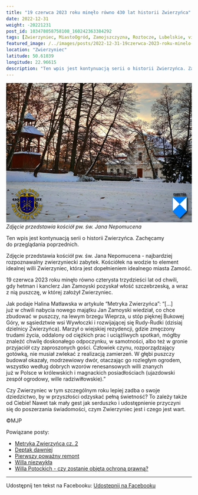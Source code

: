 ```yaml
---
title: "19 czerwca 2023 roku minęło równo 430 lat historii Zwierzyńca"
date: 2022-12-31
weight: -20221231
post_id: 103478058758108_160242363384292
tags: [Zwierzyniec, MiastoOgród, Zamojszczyzna, Roztocze, Lubelskie, villarestituta, turystyka, dziedzictwo, zabytki, krajobrazy]
featured_image: /../images/posts/2022-12-31-19czerwca-2023-roku-minelo-rowno-430-lat-historii.jpg
location: "Zwierzyniec"
latitude: 50.61039
longitude: 22.96615
description: "Ten wpis jest kontynuacją serii o historii Zwierzyńca. Zachęcamy do przeglądania poprzednich...."
---
```


![Zdjęcie przedstawia kościół pw. św. Jana Nepomucena](/images/posts/2022-12-31-19czerwca-2023-roku-minelo-rowno-430-lat-historii.jpg)
*Zdjęcie przedstawia kościół pw. św. Jana Nepomucena*

Ten wpis jest kontynuacją serii o historii Zwierzyńca. Zachęcamy do przeglądania poprzednich.

Zdjęcie przedstawia kościół pw. św. Jana Nepomucena - najbardziej rozpoznawalny zwierzyniecki zabytek. Kościółek na wodzie to element idealnej willi Zwierzyniec, która jest dopełnieniem idealnego miasta Zamość.

19 czerwca 2023 roku minęło równo czterysta trzydzieści lat od chwili, gdy hetman i kanclerz Jan Zamoyski pozyskał włość szczebrzeską, a wraz z nią puszczę, w której założył Zwierzyniec.

Jak podaje Halina Matławska w artykule “Metryka Zwierzyńca”:
“[...] już w chwili nabycia nowego majątku Jan Zamoyski wiedział, co chce zbudować w puszczy, na lewym brzegu Wieprza, u stóp pięknej Bukowej Góry, w sąsiedztwie wsi Wywłoczki i rozwijającej się Rudy-Rudki (dzisiaj dzielnicy Zwierzyńca). Marzył o wiejskiej rezydencji, gdzie zmęczony trudami życia, oddalony od ciężkich prac i uciążliwych spotkań, mógłby znaleźć chwilę doskonałego odpoczynku, w samotności, albo też w gronie przyjaciół czy zaproszonych gości. Człowiek czynu, rozporządzający gotówką, nie musiał zwlekać z realizacją zamierzeń. W głębi puszczy budował okazały, modrzewiowy dwór, otaczając go rozległym ogrodem, wszystko według dobrych wzorów renesansowych willi znanych już w Polsce w królewskich i magnackich posiadłościach (ujazdowski zespół ogrodowy, wille radziwiłłowskie).”

Czy Zwierzyniec w tym szczególnym roku lepiej zadba o swoje dziedzictwo, by w przyszłości odzyskać pełną świetność?
To zależy także od Ciebie!
Nawet tak mały gest jak serduszko i udostępnienie przyczyni się do poszerzania świadomości, czym Zwierzyniec jest i czego jest wart.



©MJP

Powiązane posty:
- [Metryka Zwierzyńca cz. 2](/posts/metryka-zwierzyncacz2)
- [Deptak dawniej](/posts/deptak-dawniej)
- [Pierwszy poważny remont](/posts/pierwszy-powazny-remont)
- [Willa niezwykła](/posts/willa-niezwykla)
- [Willa Potockich - czy zostanie objęta ochroną prawną?](/posts/willa-potockich-czy-zostanie-objeta-ochrona-prawna)


---

Udostępnij ten tekst na Facebooku:
[Udostępnij na Facebooku](https://www.facebook.com/sharer/sharer.php?u=https://stowarzyszeniewachniewskiej.pl/posts/19czerwca-2023-roku-minelo-rowno-430-lat-historii)

<script type="application/ld+json">
{
  "@context": "https://schema.org",
  "@type": "BlogPosting",
  "headline": "19 czerwca 2023 roku minęło równo 430 lat historii Zwierzyńca",
  "datePublished": "2022-12-31",
  "dateModified": "2022-12-31",
  "author": {
    "@type": "Person",
    "name": "Michał Jan Patyk"
  },
  "publisher": {
    "@type": "Organization",
    "name": "Stowarzyszenie im. Aleksandry Wachniewskiej",
    "logo": {
      "@type": "ImageObject",
      "url": "https://stowarzyszeniewachniewskiej.pl/images/logo/logo.svg"
    }
  },
  "mainEntityOfPage": {
    "@type": "WebPage",
    "@id": "https://stowarzyszeniewachniewskiej.pl/posts/19czerwca-2023-roku-minelo-rowno-430-lat-historii"
  },
  "image": {
    "@type": "ImageObject",
    "url": "https://stowarzyszeniewachniewskiej.pl//images/posts/2022-12-31-19czerwca-2023-roku-minelo-rowno-430-lat-historii.jpg"
  },
  "articleSection": "Dziedzictwo Kulturowe i Zabytki",
  "keywords": "[Zwierzyniec, MiastoOgród, Zamojszczyzna, Roztocze, Lubelskie, villarestituta, turystyka, dziedzictwo, zabytki, krajobrazy]",
  "wordCount": 224,
  "articleBody": "Ten wpis jest kontynuacją serii o historii Zwierzyńca. Zachęcamy do przeglądania poprzednich.\n\nZdjęcie przedstawia kościół pw. św. Jana Nepomucena - najbardziej rozpoznawalny zwierzyniecki zabytek. Kościółek na wodzie to element idealnej willi Zwierzyniec, która jest dopełnieniem idealnego miasta Zamość.\n\n19 czerwca 2023 roku minęło równo czterysta trzydzieści lat od chwili, gdy hetman i kanclerz Jan Zamoyski pozyskał włość szczebrzeską, a wraz z nią puszczę, w której założył Zwierzyniec.\n\nJak podaje Halina Matławska w artykule “Metryka Zwierzyńca”:\n“[...] już w chwili nabycia nowego majątku Jan Zamoyski wiedział, co chce zbudować w puszczy, na lewym brzegu Wieprza, u stóp pięknej Bukowej Góry, w sąsiedztwie wsi Wywłoczki i rozwijającej się Rudy-Rudki (dzisiaj dzielnicy Zwierzyńca). Marzył o wiejskiej rezydencji, gdzie zmęczony trudami życia, oddalony od ciężkich prac i uciążliwych spotkań, mógłby znaleźć chwilę doskonałego odpoczynku, w samotności, albo też w gronie przyjaciół czy zaproszonych gości. Człowiek czynu, rozporządzający gotówką, nie musiał zwlekać z realizacją zamierzeń. W głębi puszczy budował okazały, modrzewiowy dwór, otaczając go rozległym ogrodem, wszystko według dobrych wzorów renesansowych willi znanych już w Polsce w królewskich i magnackich posiadłościach (ujazdowski zespół ogrodowy, wille radziwiłłowskie).”\n\nCzy Zwierzyniec w tym szczególnym roku lepiej zadba o swoje dziedzictwo, by w przyszłości odzyskać pełną świetność?\nTo zależy także od Ciebie!\nNawet tak mały gest jak serduszko i udostępnienie przyczyni się do poszerzania świadomości, czym Zwierzyniec jest i czego jest wart.\n\n\n\n©MJP",
  "description": "Ten wpis jest kontynuacją serii o historii Zwierzyńca. Zachęcamy do przeglądania poprzednich....",
  "copyrightHolder": {
    "@type": "Person",
    "name": "Michał Jan Patyk"
  }
}
</script>
<script type="application/ld+json">
{
  "@context": "https://schema.org",
  "@type": "BreadcrumbList",
  "itemListElement": [
    {
      "@type": "ListItem",
      "position": 1,
      "name": "Home",
      "item": "https://stowarzyszeniewachniewskiej.pl"
    },
    {
      "@type": "ListItem",
      "position": 2,
      "name": "posts",
      "item": "https://stowarzyszeniewachniewskiej.pl/posts"
    },
    {
      "@type": "ListItem",
      "position": 3,
      "name": "19 czerwca 2023 roku minęło równo 430 lat historii Zwierzyńca",
      "item": "https://stowarzyszeniewachniewskiej.pl/posts/19czerwca-2023-roku-minelo-rowno-430-lat-historii"
    }
  ]
}
</script>
